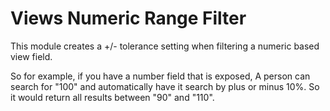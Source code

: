 # Views Numeric Range Filter
This module creates a +/- tolerance setting when filtering a numeric based view field.

So for example, if you have a number field that is exposed, A person can search for "100" and automatically have it search by plus or minus 10%. So it would return all results between "90" and "110".
